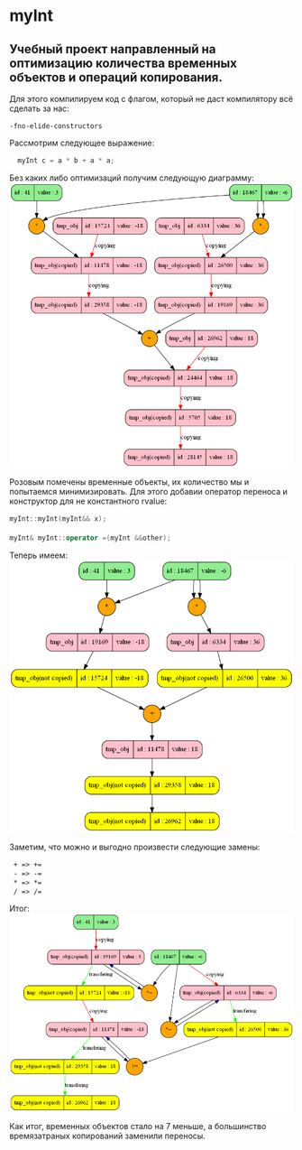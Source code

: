 # myInt

## Учебный проект направленный на оптимизацию количества временных объектов и операций копирования.

Для этого компилируем код с флагом, который не даст компилятору всё сделать за нас:
```
-fno-elide-constructors
```

Рассмотрим следующее выражение:
```cpp
  myInt c = a * b + a * a;
```

Без каких либо оптимизаций получим следующую диаграмму:
![copying](/outputPics/output1.png)

Розовым помечены временные объекты, их количество мы и попытаемся минимизировать.
Для этого добавии оператор переноса и конструктор для не константного rvalue:
```cpp
myInt::myInt(myInt&& x);

myInt& myInt::operator =(myInt &&other);
```
Теперь имеем:
![transfering](/outputPics/output2.png)

Заметим, что можно и выгодно произвести следующие замены:
```
 + => +=
 - => -=
 * => *=
 / => /=
```
Итог:
![transfering2](/outputPics/output3.png)

Как итог, временных объектов стало на 7 меньше, а большинство времязатраных копирований заменили переносы.
